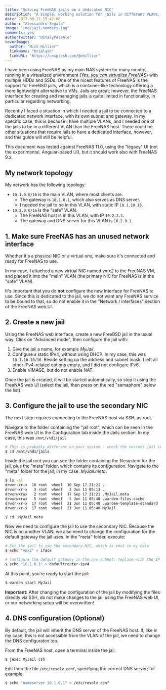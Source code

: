 ```yaml
---
title: "Solving FreeNAS jails on a dedicated NIC"
description: "A simple, working solution for jails in different VLANs, or just with dedicated IPs"
date: 2017-09-17 15:42:00
author: "Alessandro Segala"
image: "img/jail-numbers.jpg"
comments: yes
authorTwitter: "@ItalyPaleAle"
coverImage:
  author: "Nick Hillier"
  linkName: "Unsplash"
  linkURL: "https://unsplash.com/@nhillier"
---
```


I have been using FreeNAS as my main NAS system for many months, running in a virtualized environment ([*Yes, you can virtualize FreeNAS*](http://www.freenas.org/blog/yes-you-can-virtualize-freenas/)) with multiple HDDs and SSDs. One of the nicest features of FreeNAS is the support for FreeBSD jails, which is a container-like technology offering a more lightweight alternative to VMs. Jails are great; however, the FreeNAS interface for creating and managing jails is quite limited in functionality, in particular regarding networking.

Recently I faced a situation in which I needed a jail to be connected to a dedicated network interface, with its own subnet and gateway. In my specific case, this is because I have multiple VLANs, and I needed one of the jails to be in a different VLAN than the FreeNAS host. There could be other situations that require jails to have a dedicated interface, however, and this guide will still be helpful.

This document was tested against FreeNAS 11.0, using the "legacy" UI (not the experimental, Angular-based UI), but it should work also with FreeNAS 9.x.

## My network topology

My network has the following topology:

- `10.1.0.0/16` is the main VLAN, where most clients are.
   - The gateway is `10.1.0.1`, which also serves as DNS server.
   - I needed the jail to be in this VLAN, with static IP `10.1.10.10`.
- `10.2.0.0/16` is the "safe" VLAN.
   - The FreeNAS host is in this VLAN, with IP `10.2.2.1`.
   - The gateway and DNS server for this VLAN is `10.2.0.1`.

## 1. Make sure FreeNAS has an unused network interface

Whether it's a physical NIC or a virtual one, make sure it's connected and ready for FreeNAS to use.

In my case, I attached a new virtual NIC named *vmx2* to the FreeNAS VM, and placed it into the "main" VLAN (the primary NIC for FreeNAS is in the "safe" VLAN).

It's important that you do **not** configure the new interface for FreeNAS to use. Since this is dedicated to the jail, we do not want any FreeNAS service to be bound to that, so do not enable it in the "Network / Interfaces" section of the FreeNAS web UI.

## 2. Create a new jail

Using the FreeNAS web interface, create a new FreeBSD jail in the usual way. Click on "Advanced mode", then configure the jail with:

1. Give the jail a name, for example *MyJail*.
2. Configure a static IPv4, without using DHCP. In my case, this was `10.1.10.10/16`. Beside setting up the address and subnet mask, I left all other IPv4-related options empty, and I did not configure IPv6.
3. Enable VIMAGE, but do not enable NAT.

Once the jail is created, it will be started automatically, so stop it using the FreeNAS web UI (select the jail, then press on the red "semaphore" below the list).

## 3. Configure the jail to use the secondary NIC

The next step requires connecting to the FreeNAS host via SSH, as root.

Navigate to the folder containing the "jail root", which can be seen in the FreeNAS web UI in the Configuration tab inside the Jails section. In my case, this was `/mnt/vhd1/jail`.

````sh
# This is probably different on your system - check the correct jail root
$ cd /mnt/vhd1/jails
````

Inside the jail root you can see the folder containing the filesystem for the jail, plus the "meta" folder, which contains its configuration. Navigate to the "meta" folder for the jail, in my case *.MyJail.meta*:

````sh
$ ls -al
drwxr-xr-x  10 root  wheel  10 Sep 17 21:21 .
drwxr-xr-x   3 root  wheel   3 Jun 11 05:13 ..
drwxrwxrwx   2 root  wheel  17 Sep 17 21:21 .MyJail.meta
drwxrwxrwx   5 root  wheel   5 Jun 11 05:40 .warden-files-cache
drwxr-xr-x  17 root  wheel  21 Jun 11 05:40 .warden-template-standard
drwxr-xr-x  17 root  wheel  21 Jun 11 05:40 MyJail

$ cd .MyJail.meta
````

Now we need to configure the jail to use the secondary NIC. Because the NIC is on another VLAN, we also need to change the configuration for the default gateway the jail uses. In the "meta" folder, execute:

````sh
# Set the jail to use the secondary NIC, which is vmx2 in my case
$ echo "vmx2" > iface

# Configure the default gateway in the new subnet; replace with the IP of your gateway
$ echo "10.1.0.1" > defaultrouter-ipv4
````

At this point, you're ready to start the jail:

````sh
$ warden start MyJail
````

**Important:** After changing the configuration of the jail by modifying the files directly via SSH, do not make changes to the jail using the FreeNAS web UI, or our networking setup will be overwritten!

## 4. DNS configuration (Optional)

By default, the jail will inherit the DNS server of the FreeNAS host. If, like in my case, this is not accessible from the VLAN of the jail, we need to change the DNS configuraton too.

From the FreeNAS host, open a terminal inside the jail:

````sh
$ jexec MyJail csh
````

Edit then the file `/etc/resolv.conf`, specifying the correct DNS server; for example:

````sh
$ echo "nameserver 10.1.0.1" > /etc/resolv.conf
````
